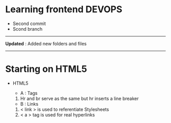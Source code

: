 # Learning frontend DEVOPS
- Second commit
- Scond branch

---

**Updated** : Added new folders and files 

---
# Starting on HTML5
* HTML5
    - A : Tags 

    1. Hr and br serve as the same but hr inserts a line breaker

    - B : Links 

    1. < link > is used to referentiate Stylesheets
    2. < a > tag is used for real hyperlinks
    